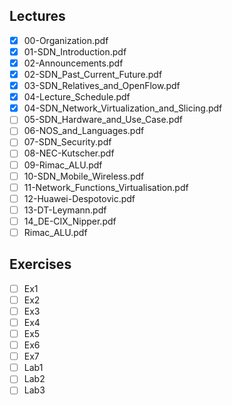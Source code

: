 Lectures
------
- [x] 00-Organization.pdf
- [x] 01-SDN_Introduction.pdf
- [x] 02-Announcements.pdf
- [x] 02-SDN_Past_Current_Future.pdf
- [x] 03-SDN_Relatives_and_OpenFlow.pdf
- [x] 04-Lecture_Schedule.pdf
- [x] 04-SDN_Network_Virtualization_and_Slicing.pdf
- [ ] 05-SDN_Hardware_and_Use_Case.pdf
- [ ] 06-NOS_and_Languages.pdf
- [ ] 07-SDN_Security.pdf
- [ ] 08-NEC-Kutscher.pdf
- [ ] 09-Rimac_ALU.pdf
- [ ] 10-SDN_Mobile_Wireless.pdf
- [ ] 11-Network_Functions_Virtualisation.pdf
- [ ] 12-Huawei-Despotovic.pdf
- [ ] 13-DT-Leymann.pdf
- [ ] 14_DE-CIX_Nipper.pdf
- [ ] Rimac_ALU.pdf

Exercises
-------
- [ ] Ex1
- [ ] Ex2
- [ ] Ex3
- [ ] Ex4
- [ ] Ex5
- [ ] Ex6
- [ ] Ex7
- [ ] Lab1
- [ ] Lab2
- [ ] Lab3

